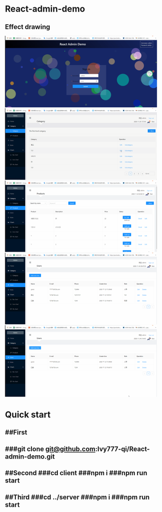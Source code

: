 React-admin-demo
===
Effect drawing
---
![Image text](https://github.com/Ivy777-qi/React-admin-demo/blob/master/client/image/1.gif)
![Image text](https://github.com/Ivy777-qi/React-admin-demo/blob/master/client/image/2.gif)
![Image text](https://github.com/Ivy777-qi/React-admin-demo/blob/master/client/image/3.gif)
![Image text](https://github.com/Ivy777-qi/React-admin-demo/blob/master/client/image/4.gif)
![Image text](https://github.com/Ivy777-qi/React-admin-demo/blob/master/client/image/5.gif)

Quick start
===
##First 
--
###git clone git@github.com:Ivy777-qi/React-admin-demo.git
---
##Second
###cd client
###npm i
###npm run start
---
##Third
###cd ../server
###npm i 
###npm run start 
---

